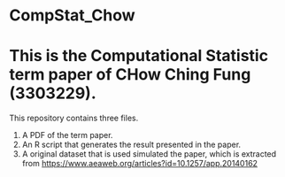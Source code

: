 # CompStat_Chow

# This is the Computational Statistic term paper of CHow Ching Fung (3303229). 
This repository contains three files. 
1) A PDF of the term paper. 
2) An R script that generates the result presented in the paper. 
3) A original dataset that is used simulated the paper, which is extracted from https://www.aeaweb.org/articles?id=10.1257/app.20140162


